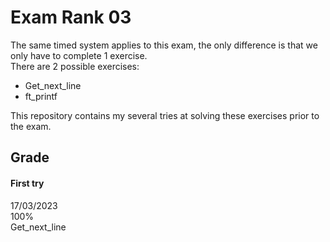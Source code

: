 # Exam Rank 03

The same timed system applies to this exam, the only difference is that we only have to complete 1 exercise.  
There are 2 possible exercises:  
* Get_next_line
* ft_printf

This repository contains my several tries at solving these exercises prior to the exam.  

## Grade
#### First try
17/03/2023  
100%  
Get_next_line
